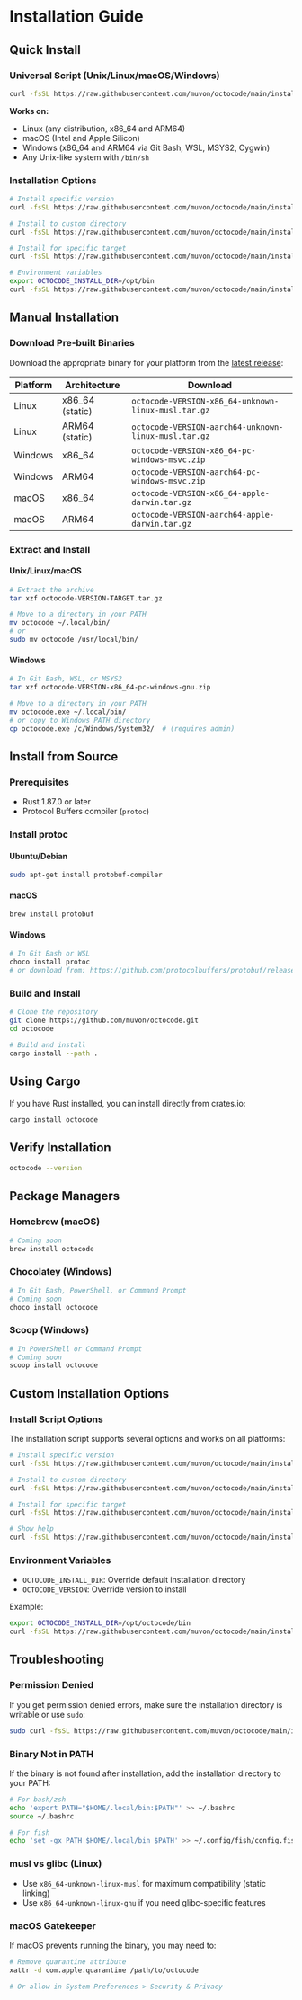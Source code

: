 # Installation Guide

## Quick Install

### Universal Script (Unix/Linux/macOS/Windows)
```bash
curl -fsSL https://raw.githubusercontent.com/muvon/octocode/main/install.sh | sh
```

**Works on:**
- Linux (any distribution, x86_64 and ARM64)
- macOS (Intel and Apple Silicon)  
- Windows (x86_64 and ARM64 via Git Bash, WSL, MSYS2, Cygwin)
- Any Unix-like system with `/bin/sh`

### Installation Options
```bash
# Install specific version
curl -fsSL https://raw.githubusercontent.com/muvon/octocode/main/install.sh | sh -s -- --version 0.1.0

# Install to custom directory
curl -fsSL https://raw.githubusercontent.com/muvon/octocode/main/install.sh | sh -s -- --install-dir /usr/local/bin

# Install for specific target
curl -fsSL https://raw.githubusercontent.com/muvon/octocode/main/install.sh | sh -s -- --target x86_64-unknown-linux-musl

# Environment variables
export OCTOCODE_INSTALL_DIR=/opt/bin
curl -fsSL https://raw.githubusercontent.com/muvon/octocode/main/install.sh | sh
```

## Manual Installation

### Download Pre-built Binaries

Download the appropriate binary for your platform from the [latest release](https://github.com/muvon/octocode/releases/latest):

| Platform | Architecture | Download |
|----------|--------------|----------|
| Linux | x86_64 (static) | `octocode-VERSION-x86_64-unknown-linux-musl.tar.gz` |
| Linux | ARM64 (static) | `octocode-VERSION-aarch64-unknown-linux-musl.tar.gz` |
| Windows | x86_64 | `octocode-VERSION-x86_64-pc-windows-msvc.zip` |
| Windows | ARM64 | `octocode-VERSION-aarch64-pc-windows-msvc.zip` |
| macOS | x86_64 | `octocode-VERSION-x86_64-apple-darwin.tar.gz` |
| macOS | ARM64 | `octocode-VERSION-aarch64-apple-darwin.tar.gz` |

### Extract and Install

#### Unix/Linux/macOS
```bash
# Extract the archive
tar xzf octocode-VERSION-TARGET.tar.gz

# Move to a directory in your PATH
mv octocode ~/.local/bin/
# or
sudo mv octocode /usr/local/bin/
```

#### Windows
```bash
# In Git Bash, WSL, or MSYS2
tar xzf octocode-VERSION-x86_64-pc-windows-gnu.zip

# Move to a directory in your PATH
mv octocode.exe ~/.local/bin/
# or copy to Windows PATH directory
cp octocode.exe /c/Windows/System32/  # (requires admin)
```

## Install from Source

### Prerequisites
- Rust 1.87.0 or later
- Protocol Buffers compiler (`protoc`)

### Install protoc

#### Ubuntu/Debian
```bash
sudo apt-get install protobuf-compiler
```

#### macOS
```bash
brew install protobuf
```

#### Windows
```bash
# In Git Bash or WSL
choco install protoc
# or download from: https://github.com/protocolbuffers/protobuf/releases
```

### Build and Install
```bash
# Clone the repository
git clone https://github.com/muvon/octocode.git
cd octocode

# Build and install
cargo install --path .
```

## Using Cargo

If you have Rust installed, you can install directly from crates.io:

```bash
cargo install octocode
```

## Verify Installation

```bash
octocode --version
```

## Package Managers

### Homebrew (macOS)
```bash
# Coming soon
brew install octocode
```

### Chocolatey (Windows)
```bash
# In Git Bash, PowerShell, or Command Prompt
# Coming soon
choco install octocode
```

### Scoop (Windows)
```bash
# In PowerShell or Command Prompt
# Coming soon
scoop install octocode
```

## Custom Installation Options

### Install Script Options

The installation script supports several options and works on all platforms:

```bash
# Install specific version
curl -fsSL https://raw.githubusercontent.com/muvon/octocode/main/install.sh | sh -s -- --version 0.1.0

# Install to custom directory
curl -fsSL https://raw.githubusercontent.com/muvon/octocode/main/install.sh | sh -s -- --install-dir /usr/local/bin

# Install for specific target
curl -fsSL https://raw.githubusercontent.com/muvon/octocode/main/install.sh | sh -s -- --target x86_64-unknown-linux-musl

# Show help
curl -fsSL https://raw.githubusercontent.com/muvon/octocode/main/install.sh | sh -s -- --help
```

### Environment Variables

- `OCTOCODE_INSTALL_DIR`: Override default installation directory
- `OCTOCODE_VERSION`: Override version to install

Example:
```bash
export OCTOCODE_INSTALL_DIR=/opt/octocode/bin
curl -fsSL https://raw.githubusercontent.com/muvon/octocode/main/install.sh | sh
```

## Troubleshooting

### Permission Denied
If you get permission denied errors, make sure the installation directory is writable or use `sudo`:

```bash
sudo curl -fsSL https://raw.githubusercontent.com/muvon/octocode/main/install.sh | sh -s -- --install-dir /usr/local/bin
```

### Binary Not in PATH
If the binary is not found after installation, add the installation directory to your PATH:

```bash
# For bash/zsh
echo 'export PATH="$HOME/.local/bin:$PATH"' >> ~/.bashrc
source ~/.bashrc

# For fish
echo 'set -gx PATH $HOME/.local/bin $PATH' >> ~/.config/fish/config.fish
```

### musl vs glibc (Linux)
- Use `x86_64-unknown-linux-musl` for maximum compatibility (static linking)
- Use `x86_64-unknown-linux-gnu` if you need glibc-specific features

### macOS Gatekeeper
If macOS prevents running the binary, you may need to:

```bash
# Remove quarantine attribute
xattr -d com.apple.quarantine /path/to/octocode

# Or allow in System Preferences > Security & Privacy
```